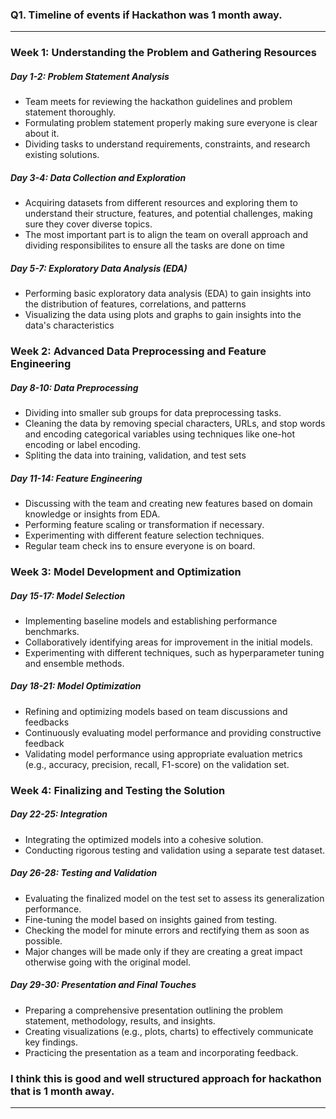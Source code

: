 ### Q1. Timeline of events if Hackathon was 1 month away.
_________________
### Week 1: Understanding the Problem and Gathering Resources
  ##### Day 1-2: Problem Statement Analysis
   * Team meets for reviewing the hackathon guidelines and problem statement thoroughly.
   * Formulating problem statement properly making sure everyone is clear about it.
   * Dividing tasks to understand requirements, constraints, and research existing solutions.
 ##### Day 3-4: Data Collection and Exploration
   * Acquiring datasets from different resources and exploring them to understand their structure, features, and potential challenges, making sure they cover diverse topics.
   * The most important part is to align the  team on overall approach and dividing responsibilites to ensure all the tasks are done on time
 ##### Day 5-7: Exploratory Data Analysis (EDA)
   * Performing basic exploratory data analysis (EDA) to gain insights into the distribution of 
     features, correlations, and patterns
   * Visualizing the data using plots and graphs to gain insights into the data's 
     characteristics
### Week 2: Advanced Data Preprocessing and Feature Engineering
   ##### Day 8-10: Data Preprocessing
   * Dividing into smaller sub groups for data preprocessing tasks.
   * Cleaning the data by removing special characters, URLs, and stop words and encoding categorical variables using techniques like one-hot encoding or label encoding.
   * Spliting the data into training, validation, and test sets
   ##### Day 11-14: Feature Engineering
   * Discussing with the team and creating new features based on domain knowledge or insights 
    from EDA.
   * Performing feature scaling or transformation if necessary.
   * Experimenting with different feature selection techniques.
   * Regular team check ins to ensure everyone is on board. 
### Week 3: Model Development and Optimization
   ##### Day 15-17: Model Selection
   * Implementing baseline models and establishing performance benchmarks.
   * Collaboratively identifying areas for improvement in the initial models.
   * Experimenting with different techniques, such as hyperparameter tuning and ensemble methods.
    
##### Day 18-21: Model Optimization
* Refining and optimizing models based on team discussions and feedbacks
* Continuously evaluating model performance and providing constructive feedback
* Validating model performance using appropriate evaluation metrics (e.g., accuracy, precision, recall, F1-score) on the validation set.
### Week 4: Finalizing and Testing the Solution
 ##### Day 22-25: Integration
 * Integrating the optimized models into a cohesive solution.
 * Conducting rigorous testing and validation using a separate test dataset.
##### Day 26-28: Testing and Validation
 * Evaluating the finalized model on the test set to assess its generalization performance.
 * Fine-tuning the model based on insights gained from testing.
 * Checking the model for minute errors and rectifying them as soon as possible.
 * Major changes will be made only if they are creating a great impact otherwise going with the original model.
##### Day 29-30: Presentation and Final Touches
 * Preparing a comprehensive presentation outlining the problem statement, methodology, results, and insights.
 * Creating visualizations (e.g., plots, charts) to effectively communicate key findings.
 * Practicing the presentation as a team and incorporating feedback.

### I think this is good and well structured approach for hackathon that is 1 month away.
__________________
